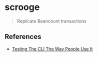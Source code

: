 # scrooge
> Replicate Beancount transactions

## References
* [Testing The CLI The Way People Use It](https://www.smashingmagazine.com/2022/04/testing-cli-way-people-use-it/)

